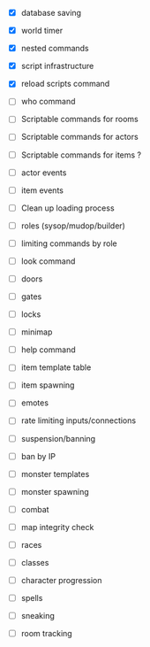 - [x] database saving
- [x] world timer
- [x] nested commands
- [x] script infrastructure
- [x] reload scripts command

- [ ] who command
- [ ] Scriptable commands for rooms
- [ ] Scriptable commands for actors
- [ ] Scriptable commands for items ?
- [ ] actor events
- [ ] item events
- [ ] Clean up loading process
- [ ] roles (sysop/mudop/builder)
- [ ] limiting commands by role

- [ ] look <direction> command
- [ ] doors
- [ ] gates
- [ ] locks

- [ ] minimap
- [ ] help command
- [ ] item template table
- [ ] item spawning
- [ ] emotes
- [ ] rate limiting inputs/connections
- [ ] suspension/banning
- [ ] ban by IP
- [ ] monster templates
- [ ] monster spawning
- [ ] combat
- [ ] map integrity check
- [ ] races
- [ ] classes
- [ ] character progression
- [ ] spells
- [ ] sneaking
- [ ] room tracking











